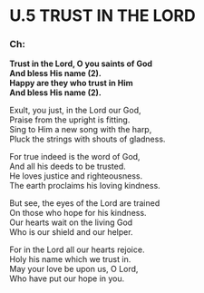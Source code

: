 # U.5 <span> TRUST IN THE LORD<br>
### **Ch:** <br>
**Trust in the Lord, O you saints of God**<br>
**And bless His name (2).**<br>
**Happy are they who trust in Him**<br>
**And bless His name (2).**<br>

Exult, you just, in the Lord our God,<br>
Praise from the upright is fitting.<br>
Sing to Him a new song with the harp,<br>
Pluck the strings with shouts of gladness.<br>

For true indeed is the word of God,<br>
And all his deeds to be trusted.<br>
He loves justice and righteousness.<br>
The earth proclaims his loving kindness.<br>

But see, the eyes of the Lord are trained<br>
On those who hope for his kindness.<br>
Our hearts wait on the living God<br>
Who is our shield and our helper.<br>

For in the Lord all our hearts rejoice.<br>
Holy his name which we trust in.<br>
May your love be upon us, O Lord,<br>
Who have put our hope in you.<br>
